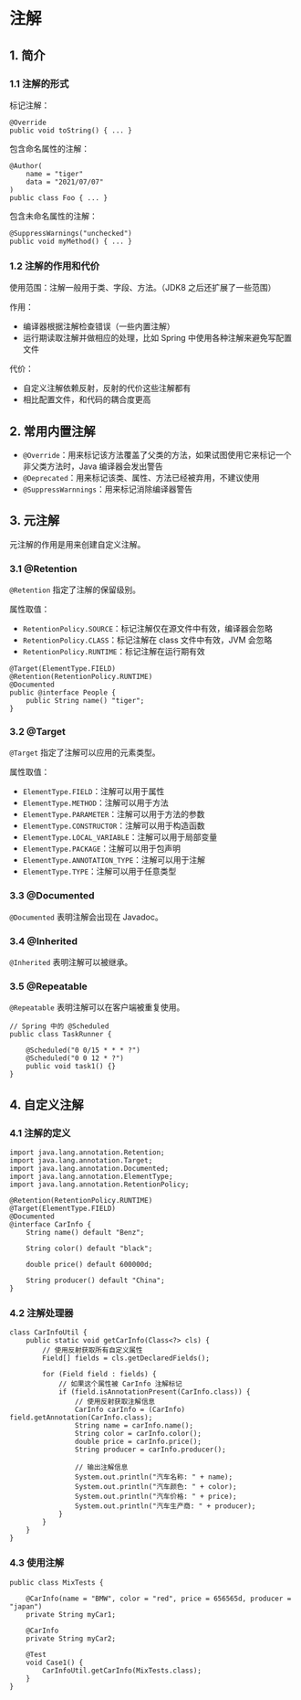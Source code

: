 # 注解

## 1. 简介

### 1.1 注解的形式

标记注解：

```
@Override
public void toString() { ... }
```

包含命名属性的注解：

```
@Author(
    name = "tiger"
    data = "2021/07/07"
)
public class Foo { ... }
```

包含未命名属性的注解：

```
@SuppressWarnings("unchecked")
public void myMethod() { ... }
```

### 1.2 注解的作用和代价

使用范围：注解一般用于类、字段、方法。（JDK8 之后还扩展了一些范围）

作用：

- 编译器根据注解检查错误（一些内置注解）
- 运行期读取注解并做相应的处理，比如 Spring 中使用各种注解来避免写配置文件

代价：

- 自定义注解依赖反射，反射的代价这些注解都有
- 相比配置文件，和代码的耦合度更高

## 2. 常用内置注解

- `@Override`：用来标记该方法覆盖了父类的方法，如果试图使用它来标记一个非父类方法时，Java 编译器会发出警告
- `@Deprecated`：用来标记该类、属性、方法已经被弃用，不建议使用
- `@SuppressWarnnings`：用来标记消除编译器警告

## 3. 元注解

元注解的作用是用来创建自定义注解。

### 3.1 @Retention

`@Retention` 指定了注解的保留级别。

属性取值：

- `RetentionPolicy.SOURCE`：标记注解仅在源文件中有效，编译器会忽略
- `RetentionPolicy.CLASS`：标记注解在 class 文件中有效，JVM 会忽略
- `RetentionPolicy.RUNTIME`：标记注解在运行期有效

```
@Target(ElementType.FIELD)
@Retention(RetentionPolicy.RUNTIME)
@Documented
public @interface People {
    public String name() "tiger";
}
```

### 3.2 @Target

`@Target` 指定了注解可以应用的元素类型。

属性取值：

- `ElementType.FIELD`：注解可以用于属性
- `ElementType.METHOD`：注解可以用于方法
- `ElementType.PARAMETER`：注解可以用于方法的参数
- `ElementType.CONSTRUCTOR`：注解可以用于构造函数
- `ElementType.LOCAL_VARIABLE`：注解可以用于局部变量
- `ElementType.PACKAGE`：注解可以用于包声明
- `ElementType.ANNOTATION_TYPE`：注解可以用于注解
- `ElementType.TYPE`：注解可以用于任意类型

### 3.3 @Documented

`@Documented` 表明注解会出现在 Javadoc。

### 3.4 @Inherited

`@Inherited` 表明注解可以被继承。

### 3.5 @Repeatable

`@Repeatable` 表明注解可以在客户端被重复使用。

```
// Spring 中的 @Scheduled
public class TaskRunner {

    @Scheduled("0 0/15 * * * ?")
    @Scheduled("0 0 12 * ?")
    public void task1() {}
}
```

## 4. 自定义注解

### 4.1 注解的定义

```
import java.lang.annotation.Retention;
import java.lang.annotation.Target;
import java.lang.annotation.Documented;
import java.lang.annotation.ElementType;
import java.lang.annotation.RetentionPolicy;

@Retention(RetentionPolicy.RUNTIME)
@Target(ElementType.FIELD)
@Documented
@interface CarInfo {
    String name() default "Benz";

    String color() default "black";

    double price() default 600000d;

    String producer() default "China";
}
```

### 4.2 注解处理器

```
class CarInfoUtil {
    public static void getCarInfo(Class<?> cls) {
        // 使用反射获取所有自定义属性
        Field[] fields = cls.getDeclaredFields();

        for (Field field : fields) {
            // 如果这个属性被 CarInfo 注解标记
            if (field.isAnnotationPresent(CarInfo.class)) {
                // 使用反射获取注解信息
                CarInfo carInfo = (CarInfo) field.getAnnotation(CarInfo.class);
                String name = carInfo.name();
                String color = carInfo.color();
                double price = carInfo.price();
                String producer = carInfo.producer();

                // 输出注解信息
                System.out.println("汽车名称: " + name);
                System.out.println("汽车颜色: " + color);
                System.out.println("汽车价格: " + price);
                System.out.println("汽车生产商: " + producer);
            }
        }
    }
}
```

### 4.3 使用注解

```
public class MixTests {

    @CarInfo(name = "BMW", color = "red", price = 656565d, producer = "japan")
    private String myCar1;

    @CarInfo
    private String myCar2;

    @Test
    void Case1() {
        CarInfoUtil.getCarInfo(MixTests.class);
    }
}
```